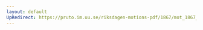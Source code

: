 ```yaml
---
layout: default
UpRedirect: https://pruto.im.uu.se/riksdagen-motions-pdf/1867/mot_1867__fk__51/mot_1867__fk__51-003.pdf
---
```

